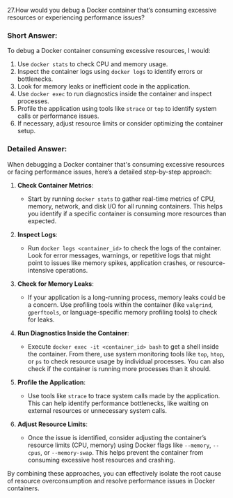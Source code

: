 27.How would you debug a Docker container that’s consuming excessive resources or experiencing performance issues?

### Short Answer:
To debug a Docker container consuming excessive resources, I would:
1. Use `docker stats` to check CPU and memory usage.
2. Inspect the container logs using `docker logs` to identify errors or bottlenecks.
3. Look for memory leaks or inefficient code in the application.
4. Use `docker exec` to run diagnostics inside the container and inspect processes.
5. Profile the application using tools like `strace` or `top` to identify system calls or performance issues.
6. If necessary, adjust resource limits or consider optimizing the container setup.

### Detailed Answer:
When debugging a Docker container that's consuming excessive resources or facing performance issues, here’s a detailed step-by-step approach:

1. **Check Container Metrics**:
   - Start by running `docker stats` to gather real-time metrics of CPU, memory, network, and disk I/O for all running containers. This helps you identify if a specific container is consuming more resources than expected.

2. **Inspect Logs**:
   - Run `docker logs <container_id>` to check the logs of the container. Look for error messages, warnings, or repetitive logs that might point to issues like memory spikes, application crashes, or resource-intensive operations.

3. **Check for Memory Leaks**:
   - If your application is a long-running process, memory leaks could be a concern. Use profiling tools within the container (like `valgrind`, `gperftools`, or language-specific memory profiling tools) to check for leaks.

4. **Run Diagnostics Inside the Container**:
   - Execute `docker exec -it <container_id> bash` to get a shell inside the container. From there, use system monitoring tools like `top`, `htop`, or `ps` to check resource usage by individual processes. You can also check if the container is running more processes than it should.

5. **Profile the Application**:
   - Use tools like `strace` to trace system calls made by the application. This can help identify performance bottlenecks, like waiting on external resources or unnecessary system calls.

6. **Adjust Resource Limits**:
   - Once the issue is identified, consider adjusting the container’s resource limits (CPU, memory) using Docker flags like `--memory`, `--cpus`, or `--memory-swap`. This helps prevent the container from consuming excessive host resources and crashing.

By combining these approaches, you can effectively isolate the root cause of resource overconsumption and resolve performance issues in Docker containers.